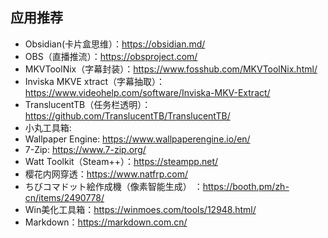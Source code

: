 ## 应用推荐
+ Obsidian(卡片盒思维）：https://obsidian.md/
+ OBS（直播推流）：https://obsproject.com/
+ MKVToolNix（字幕封装）：https://www.fosshub.com/MKVToolNix.html/
+ Inviska MKVE xtract（字幕抽取）：https://www.videohelp.com/software/Inviska-MKV-Extract/
+ TranslucentTB（任务栏透明）：https://github.com/TranslucentTB/TranslucentTB/
+ 小丸工具箱: 
+ Wallpaper Engine: https://www.wallpaperengine.io/en/
+ 7-Zip: https://www.7-zip.org/
+ Watt Toolkit（Steam++）：https://steampp.net/
+ 樱花内网穿透：https://www.natfrp.com/
+ ちびコマドット絵作成機（像素智能生成） ：https://booth.pm/zh-cn/items/2490778/
+ Win美化工具箱：https://winmoes.com/tools/12948.html/
+ Markdown：https://markdown.com.cn/
